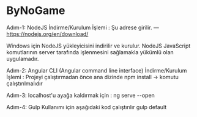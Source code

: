 # ByNoGame


Adım-1: NodeJS İndirme/Kurulum İşlemi :
Şu adrese girilir. — https://nodejs.org/en/download/


Windows için NodeJS yükleyicisini indirilir ve kurulur.
NodeJS JavaScript komutlarının server tarafında işlenmesini sağlamakla yükümlü olan uygulamadır.

Adım-2: Angular CLI (Angular command line interface) İndirme/Kurulum İşlemi :
Projeyi çalıştırmadan önce ana dizinde
npm install -> komutu çalıştırılmalıdır

Adım-3: localhost'u ayağa kaldırmak için :
ng serve --open

Adım-4: Gulp Kullanımı için aşağıdaki kod çalıştırılır
gulp default



